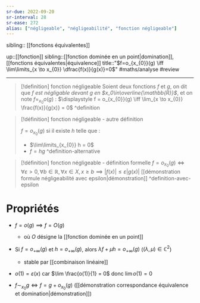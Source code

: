 ```yaml
---
sr-due: 2022-09-20
sr-interval: 28
sr-ease: 272
alias: ["négligeable", "négligeabilité", "fonction négligeable"]
---
```

sibling:: [[fonctions équivalentes]]

up::[[fonction]]
sibling::[[fonction dominée en un point|domination]], [[fonctions équivalentes|équivalence]]
title::"$f=o_{x_{0}}(g) \iff \lim\limits_{x \to x_{0}} \dfrac{f(x)}{g(x)}=0$"
#maths/analyse #review 

----


> [!definition] fonction négligeable
> Soient deux fonctions $f$ et $g$, on dit que _$f$ est négligable devant $g$ en $x_0\in\overline{\mathbb{R}}$_, et on note $f=_{x_{0}}o(g)$ :
> $\displaystyle f = o_{x_{0}}(g) \iff \lim_{x \to x_{0}} \frac{f(x)}{g(x)} = 0$
^definition


> [!définition] fonction négligeable - autre définition
>  
> $f = o_{x_{0}}(g)$ si il existe $h$ telle que :
>  - $\lim\limits_{x_{0}} h = 0$
>  - $f = hg$
^definition-alternative

> [!définition] fonction négligeable - définition formelle
> $f = o_{x_{0}}(g) \iff \forall \varepsilon>0, \forall b \in \mathbb{R}, \forall x \in X, x \geq b \implies |f(x)| \leq \varepsilon|g(x)|$
> [[démonstration formule négligeabilité avec epsilon|démonstration]]
^definition-avec-epsilon

# Propriétés

 - $f = o(g) \implies f = O(g)$
     - où $O$ désigne la [[fonction dominée en un point]]
     
 - Si $f = o_{+\infty}(g)$ et $h = o_{+\infty}(g)$, alors $\lambda f + \mu h = o_{+\infty}(g)$ ($(\lambda, \mu) \in \mathbb{C}^{2}$)
     - stable par [[combinaison linéaire]]
 
 - $o(1) = \varepsilon(x)$ car $\lim \frac{o(1)}{1} = 0$ donc $\lim o(1) = 0$

 - $f \sim_{x_{0}} g \iff f = g+o_{x_{0}}(g)$ ([[démonstration correspondance équivalence et domination|démonstration]])
